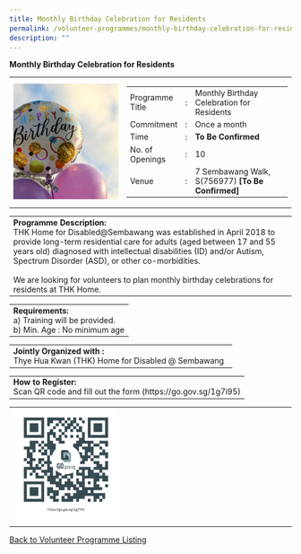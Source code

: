 ```yaml
---
title: Monthly Birthday Celebration for Residents
permalink: /volunteer-programmes/monthly-birthday-celebration-for-residents/
description: ""
---
```


**Monthly Birthday Celebration for Residents**

<table border="0" width="100%">
	<tbody><tr>
		<td width="40%">
			<img src="/images/Birthday%20Celebration.png" style="width=200px;height=auto;">
		</td>
		<td width="60%">
			<table border="0" width="100%">
				<tbody><tr>
					<td width="20%">
						Programme Title
					</td>
					<td width="5%">
						:
					</td>
					<td width="75%">
						Monthly Birthday Celebration for Residents
					</td>
				</tr>
				<tr>
					<td width="20%">
						Commitment
					</td>
					<td width="5%">
						:
					</td>
					<td width="75%">
						Once a month
					</td>
				</tr>
				<tr>
					<td width="20%">
						Time
					</td>
					<td width="5%">
						:
					</td>
					<td width="75%">
						<b>To Be Confirmed</b>
					</td>
				</tr>
				<tr>
					<td width="20%">
						No. of Openings
					</td>
					<td width="5%">
						:
					</td>
					<td width="75%">
						   10
					</td>
				</tr>
				<tr>
					<td width="20%">
						Venue
					</td>
					<td width="5%">
						:
					</td>
					<td width="75%">
						7 Sembawang Walk, S(756977) <b>[To Be Confirmed]</b><br>
					</td>
				</tr>
			</tbody></table>
		</td>
	</tr>
</tbody></table>

<table border="0" width="100%">
	<tbody><tr>
		<td>
			<b>Programme Description:</b><br>
			THK Home for Disabled@Sembawang was established in April 2018 to provide long-term residential care for adults (aged between 17 and 55 years old) diagnosed with intellectual disabilities (ID) and/or Autism, Spectrum Disorder (ASD), or other  co-morbidities.<br>
<br>We are looking for volunteers to plan monthly birthday celebrations for residents at THK Home.
		</td>
	</tr>
</tbody></table>

<table border="0" width="100%">
	<tbody><tr>
		<td>
			<b>Requirements:</b><br>
			a)    Training will be provided. <br>
b) Min. Age : No minimum age
		</td>
	</tr>
</tbody></table>

<table border="0" width="100%">
	<tbody><tr>
		<td>
			<b>Jointly Organized with :</b><br>Thye Hua Kwan (THK) Home for Disabled @ Sembawang
			&nbsp;
		</td>
	</tr>
</tbody></table>

<table border="0" width="100%">
	<tbody><tr>
		<td>
			<b>How to Register:</b><br>
			Scan QR code and fill out the form (https://go.gov.sg/1g7i95)<br>
		</td>
	</tr>
</tbody></table>

<table border="0" width="100%">
	<tbody><tr>
		<td width="40%">
			<img src="/images/Virtual%20Monthly%20Birthday%20Celebrations-QR.png" style="width=200px;height=auto;">
		</td>
		<td>
			&nbsp;
		</td>
	</tr>
	</tbody></table>
	
<a href="/volunteer-programmes/programmes">
	Back to Volunteer Programme Listing
	</a>